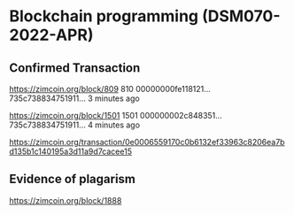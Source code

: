 # Blockchain programming (DSM070-2022-APR)

## Confirmed Transaction
https://zimcoin.org/block/809
810	00000000fe118121...	735c738834751911...	3 minutes ago

https://zimcoin.org/block/1501
1501	000000002c848351...	735c738834751911...	4 minutes ago


https://zimcoin.org/transaction/0e0006559170c0b6132ef33963c8206ea7bd135b1c140195a3d11a9d7cacee15

## Evidence of plagarism
https://zimcoin.org/block/1888